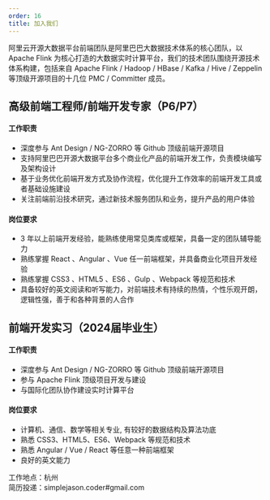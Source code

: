 ```yaml
---
order: 16
title: 加入我们
---
```


阿里云开源大数据平台前端团队是阿里巴巴大数据技术体系的核心团队，以 Apache Flink 为核心打造的大数据实时计算平台，我们的技术团队围绕开源技术体系构建，包括来自 Apache Flink / Hadoop / HBase / Kafka / Hive / Zeppelin 等顶级开源项目的十几位 PMC / Committer 成员。

## 高级前端工程师/前端开发专家（P6/P7）

#### 工作职责
- 深度参与 Ant Design / NG-ZORRO 等 Github 顶级前端开源项目
- 支持阿里巴巴开源大数据平台多个商业化产品的前端开发工作，负责模块编写及架构设计
- 基于业务优化前端开发方式及协作流程，优化提升工作效率的前端开发工具或者基础设施建设
- 关注前端前沿技术研究，通过新技术服务团队和业务，提升产品的用户体验

#### 岗位要求
- 3 年以上前端开发经验，能熟练使用常见类库或框架，具备一定的团队辅导能力
- 熟练掌握 React 、Angular 、Vue 任一前端框架，并具备商业化项目开发经验
- 熟练掌握 CSS3 、HTML5 、ES6 、Gulp 、Webpack 等规范和技术
- 具备较好的英文阅读和听写能力，对前端技术有持续的热情，个性乐观开朗，逻辑性强，善于和各种背景的人合作

## 前端开发实习（2024届毕业生）

#### 工作职责
- 深度参与 Ant Design / NG-ZORRO 等 Github 顶级前端开源项目
- 参与 Apache Flink 顶级项目开发与建设
- 与国际化团队协作建设实时计算平台

#### 岗位要求
- 计算机、通信、数学等相关专业, 有较好的数据结构及算法功底
- 熟悉 CSS3、HTML5、ES6、Webpack 等规范和技术
- 熟悉 Angular / Vue / React 等任意一种前端框架
- 良好的英文能力


工作地点：杭州<br>
简历投递：simplejason.coder#gmail.com